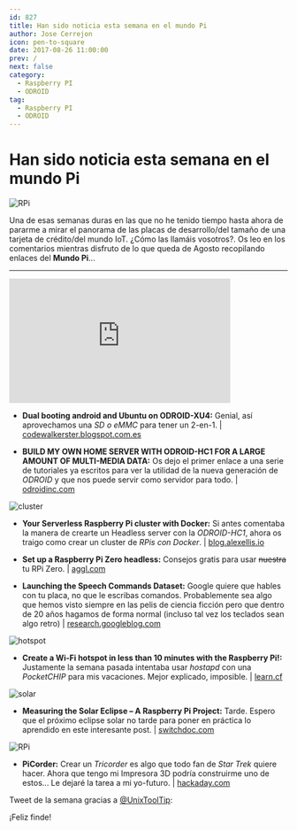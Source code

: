```yaml
---
id: 827
title: Han sido noticia esta semana en el mundo Pi
author: Jose Cerrejon
icon: pen-to-square
date: 2017-08-26 11:00:00
prev: /
next: false
category:
  - Raspberry PI
  - ODROID
tag:
  - Raspberry PI
  - ODROID
---
```


# Han sido noticia esta semana en el mundo Pi

![RPi](/images/2017/08/rpi.png)

Una de esas semanas duras en las que no he tenido tiempo hasta ahora de pararme a mirar el panorama de las placas de desarrollo/del tamaño de una tarjeta de crédito/del mundo IoT. ¿Cómo las llamáis vosotros?. Os leo en los comentarios mientras disfruto de lo que queda de Agosto recopilando enlaces del **Mundo Pi**...

- - -
<iframe width="400" height="225" src="https://www.youtube.com/embed/wbx4bDK9pCE?rel=0" frameborder="0" allowfullscreen></iframe>

* **Dual booting android and Ubuntu on ODROID-XU4:** Genial, así aprovechamos una *SD o eMMC* para tener un 2-en-1. | [codewalkerster.blogspot.com.es](https://codewalkerster.blogspot.com.es/2017/08/dual-booting-android-and-ubuntu-on.html)

* **BUILD MY OWN HOME SERVER WITH ODROID-HC1 FOR A LARGE AMOUNT OF MULTI-MEDIA DATA:** Os dejo el primer enlace a una serie de tutoriales ya escritos para ver la utilidad de la nueva generación de *ODROID* y que nos puede servir como servidor para todo. | [odroidinc.com](https://odroidinc.com/blogs/news/build-my-own-home-server-with-odroid-hc1-for-a-large-amount-of-multi-media-data1st-step)

![cluster](/images/2017/08/cluster.png)

* **Your Serverless Raspberry Pi cluster with Docker:** Si antes comentaba la manera de crearte un Headless server con la *ODROID-HC1*, ahora os traigo como crear un cluster de *RPis con Docker*.  | [blog.alexellis.io](https://blog.alexellis.io/your-serverless-raspberry-pi-cluster/)

* **Set up a Raspberry Pi Zero headless:** Consejos gratis para usar ~~nuestra~~ tu RPi Zero. | [aggl.com](https://www.gaggl.com/2017/08/set-up-a-raspberry-pi-zero-headless/)

* **Launching the Speech Commands Dataset:** Google quiere que hables con tu placa, no que le escribas comandos. Probablemente sea algo que hemos visto siempre en las pelis de ciencia ficción pero que dentro de 20 años hagamos de forma normal (incluso tal vez los teclados sean algo retro) | [research.googleblog.com](https://research.googleblog.com/2017/08/launching-speech-commands-dataset.html)

![hotspot](/images/2017/08/hotspot.png)

* **Create a Wi-Fi hotspot in less than 10 minutes with the Raspberry Pi!:** Justamente la semana pasada intentaba usar *hostapd* con una *PocketCHIP* para mis vacaciones. Mejor explicado, imposible. | [learn.cf](http://www.learn.cf/2017/08/create-wi-fi-hotspot-in-less-than-10.html)

![solar](/images/2017/08/solar.png)

* **Measuring the Solar Eclipse – A Raspberry Pi Project:** Tarde. Espero que el próximo eclipse solar no tarde para poner en práctica lo aprendido en este interesante post. | [switchdoc.com](http://www.switchdoc.com/2017/08/measuring-the-solar-eclipse-a-raspberry-pi-project/)

![RPi](/images/2017/08/rpi.png)

* **PiCorder:** Crear un *Tricorder* es algo que todo fan de *Star Trek* quiere hacer. Ahora que tengo mi Impresora 3D podría construirme uno de estos... Le dejaré la tarea a mi yo-futuro. | [hackaday.com](http://hackaday.com/2017/08/18/picorder-raspberry-pi-stands-in-for-stone-knives-and-bearskins/)

Tweet de la semana gracias a [@UnixToolTip](https://twitter.com/UnixToolTip):




¡Feliz finde!